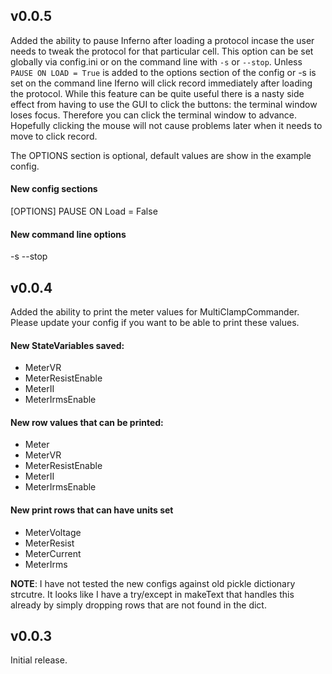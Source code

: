 v0.0.5
------
Added the ability to pause Inferno after loading a protocol incase the user
needs to tweak the protocol for that particular cell. This option can be set
globally via config.ini or on the command line with `-s` or `--stop`. Unless
`PAUSE ON LOAD = True` is added to the options section of the config or -s is
set on the command line Iferno will click record immediately after loading the
protocol. While this feature can be quite useful there is a nasty side effect
from having to use the GUI to click the buttons: the terminal window loses focus.
Therefore you can click the terminal window to advance. Hopefully clicking the
mouse will not cause problems later when it needs to move to click record.

The OPTIONS section is optional, default values are show in the example config.

#### New config sections
[OPTIONS]
PAUSE ON Load = False

#### New command line options
-s --stop


v0.0.4
------
Added the ability to print the meter values for MultiClampCommander.
Please update your config if you want to be able to print these values.

#### New StateVariables saved:
 * MeterVR
 * MeterResistEnable
 * MeterII
 * MeterIrmsEnable

#### New row values that can be printed:
 * Meter
 * MeterVR
 * MeterResistEnable
 * MeterII
 * MeterIrmsEnable

#### New print rows that can have units set
 * MeterVoltage
 * MeterResist
 * MeterCurrent
 * MeterIrms

__NOTE__: I have not tested the new configs against old pickle dictionary strcutre.
It looks like I have a try/except in makeText that handles this already by
simply dropping rows that are not found in the dict.


v0.0.3
------
Initial release.

